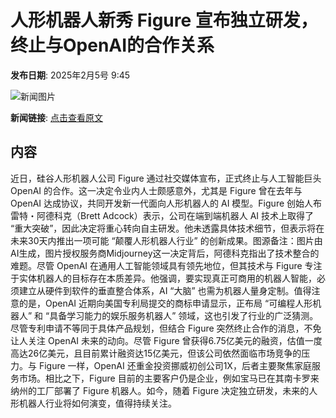 # 人形机器人新秀 Figure 宣布独立研发，终止与OpenAI的合作关系

**发布日期**: 2025年2月5号 9:45

![新闻图片](https://pic.chinaz.com/picmap/202501251409057193_2.jpg)

**新闻链接**: [点击查看原文](https://www.aibase.com/zh/news/15056)

## 内容

近日，硅谷人形机器人公司 Figure 通过社交媒体宣布，正式终止与人工智能巨头 OpenAI 的合作。这一决定令业内人士颇感意外，尤其是 Figure 曾在去年与 OpenAI 达成协议，共同开发新一代面向人形机器人的 AI 模型。Figure 创始人布雷特・阿德科克（Brett Adcock）表示，公司在端到端机器人 AI 技术上取得了 “重大突破”，因此决定将重心转向自主研发。他未透露具体技术细节，但表示将在未来30天内推出一项可能 “颠覆人形机器人行业” 的创新成果。图源备注：图片由AI生成，图片授权服务商Midjourney这一决定背后，阿德科克指出了技术整合的难题。尽管 OpenAI 在通用人工智能领域具有领先地位，但其技术与 Figure 专注于实体机器人的目标存在本质差异。他强调，要实现真正可商用的机器人智能，必须建立从硬件到软件的垂直整合体系，AI “大脑” 也需为机器人量身定制。值得注意的是，OpenAI 近期向美国专利局提交的商标申请显示，正布局 “可编程人形机器人” 和 “具备学习能力的娱乐服务机器人” 领域，这也引发了行业的广泛猜测。尽管专利申请不等同于具体产品规划，但结合 Figure 突然终止合作的消息，不免让人关注 OpenAI 未来的动向。尽管 Figure 曾获得6.75亿美元的融资，估值一度高达26亿美元，且目前累计融资达15亿美元，但该公司依然面临市场竞争的压力。与 Figure 一样，OpenAI 还重金投资挪威初创公司1X，后者主要聚焦家庭服务市场。相比之下，Figure 目前的主要客户仍是企业，例如宝马已在其南卡罗来纳州的工厂部署了 Figure 机器人。如今，随着 Figure 决定独立研发，未来的人形机器人行业将如何演变，值得持续关注。
